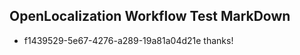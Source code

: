 ## OpenLocalization Workflow Test MarkDown
* f1439529-5e67-4276-a289-19a81a04d21e thanks!

<!--HONumber=Jul16_HO4-->


